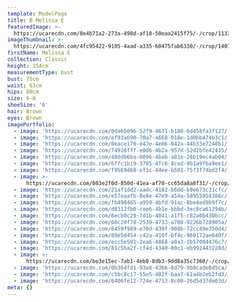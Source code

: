 ```yaml
---
template: ModelPage
title: B Melissa E
featuredImage: >-
  https://ucarecdn.com/8e4b71a2-273a-498d-af18-50eaa2415f75/-/crop/1133x486/0,39/-/preview/
imageThumbnail: >-
  https://ucarecdn.com/4fc95422-9105-4aad-a335-60475fab6330/-/crop/1407x1998/90,0/-/preview/
firstName: Melissa E
collection: Classic
height: 154cm
measurementType: bust
bust: 75cm
waist: 63cm
hips: 80cm
size: 6-8
shoeSize: '6'
hair: Brown
eyes: Brown
imagePortfolio:
  - image: 'https://ucarecdn.com/0da65096-52f9-4631-b180-6d458fa3f127/'
  - image: 'https://ucarecdn.com/ef93a690-70a7-4668-918e-1d0bb474b3c1/'
  - image: 'https://ucarecdn.com/0eace170-e47e-4e86-842a-44b33e7240b1/'
  - image: 'https://ucarecdn.com/74926fff-e0d6-4b2a-957d-52d2bfe42435/'
  - image: 'https://ucarecdn.com/48ddb6ba-0096-4bab-a81e-26b19ec4ab04/'
  - image: 'https://ucarecdn.com/6ffc1b19-3705-4fc6-8ced-9b1a9fba9ee1/'
  - image: 'https://ucarecdn.com/f9569d68-ef1c-44ee-b501-75f3f74bd2f4/'
  - image: >-
      https://ucarecdn.com/083e2f0d-850d-41ea-af70-cc65da8a8f31/-/crop/1242x824/0,0/-/preview/
  - image: 'https://ucarecdn.com/21af1dd2-aadc-4182-b6dd-b0e673c31cfc/'
  - image: 'https://ucarecdn.com/e57eaafb-0e8e-47e9-a54a-58955954386c/'
  - image: 'https://ucarecdn.com/fb498465-a959-4bfd-91ac-8be4ed9b9f7c/'
  - image: 'https://ucarecdn.com/d8312fb0-cee6-4b1e-bbbd-3ec8ca61294b/'
  - image: 'https://ucarecdn.com/6ecb0c29-7d1b-4041-a1f5-c82a0b430bcc/'
  - image: 'https://ucarecdn.com/68c20f78-2539-4733-a708-9226b728905a/'
  - image: 'https://ucarecdn.com/6459f989-e70d-439f-908b-72cc49e350d4/'
  - image: 'https://ucarecdn.com/89e50454-c42a-410f-bf4c-969172ae640f/'
  - image: 'https://ucarecdn.com/ecc5e581-2ea6-4868-a0a3-1b57004476c7/'
  - image: 'https://ucarecdn.com/81c5ba2f-cf4d-4340-80c1-eb992443228d/'
  - image: >-
      https://ucarecdn.com/be3e15ec-7ab1-4eb0-8db3-9dd8a35c7360/-/crop/416x671/0,9/-/preview/
  - image: 'https://ucarecdn.com/0b364fd1-93e8-4366-8d79-9b0cade6d5ca/'
  - image: 'https://ucarecdn.com/c5bc8c17-55e5-482f-baa7-61a4b2eb2fd3/'
  - image: 'https://ucarecdn.com/6406fe12-724e-4713-8c00-26d5d37de03d/'
meta: {}
---
```


